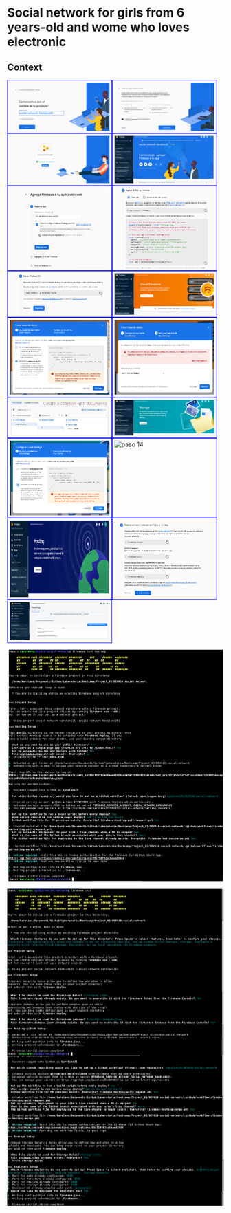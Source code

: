 # Social network for girls from 6 years-old and wome who loves electronic

## Context

<div style="display: flex; flex-direction: row; flex-wrap: wrap;">
<img src="./documentation/Firebase/paso_01.png" alt="paso 01" width="46%" style="border: 1px solid blue; padding: 1%;">
<img src="./documentation/Firebase/paso_02.png" alt="paso 02" width="46%" style="border: 1px solid blue; padding: 1%;">
<img src="./documentation/Firebase/paso_03.png" alt="paso 03" width="46%" style="border: 1px solid blue; padding: 1%;">
<img src="./documentation/Firebase/paso_04.png" alt="paso 04" width="46%" style="border: 1px solid blue; padding: 1%;">
<img src="./documentation/Firebase/paso_05.png" alt="paso 05" width="46%" style="border: 1px solid blue; padding: 1%;">
<img src="./documentation/Firebase/paso_06.png" alt="paso 06" width="46%" style="border: 1px solid blue; padding: 1%;">
<img src="./documentation/Firebase/paso_07.png" alt="paso 07" width="46%" style="border: 1px solid blue; padding: 1%;">
<img src="./documentation/Firebase/paso_08.png" alt="paso 08" width="46%" style="border: 1px solid blue; padding: 1%;">
<img src="./documentation/Firebase/paso_09.png" alt="paso 09" width="46%" style="border: 1px solid blue; padding: 1%;">
<img src="./documentation/Firebase/paso_10.png" alt="paso 10" width="46%" style="border: 1px solid blue; padding: 1%;">
<img src="./documentation/Firebase/paso_11.png" alt="paso 11" width="46%" style="border: 1px solid blue; padding: 1%;">
<img src="./documentation/Firebase/paso_12.png" alt="paso 12" width="46%" style="border: 1px solid blue; padding: 1%;">
<img src="./documentation/Firebase/paso_13.png" alt="paso 13" width="46%" style="border: 1px solid blue; padding: 1%;">
<img src="./documentation/Firebase/paso_14.png_" alt="paso 14" width="46%" style="border: 1px solid blue; padding: 1%;">
<img src="./documentation/Firebase/paso_15.png" alt="paso 15" width="46%" style="border: 1px solid blue; padding: 1%;">
<img src="./documentation/Firebase/paso_16.png" alt="paso 16" width="46%" style="border: 1px solid blue; padding: 1%;">
<img src="./documentation/Firebase/paso_17.png" alt="paso 17" width="46%" style="border: 1px solid blue; padding: 1%;">
</div>

![firebase hosting init](./documentation/Firebase/paso_18.png)

![firebase init](./documentation/Firebase/paso_19.png)
